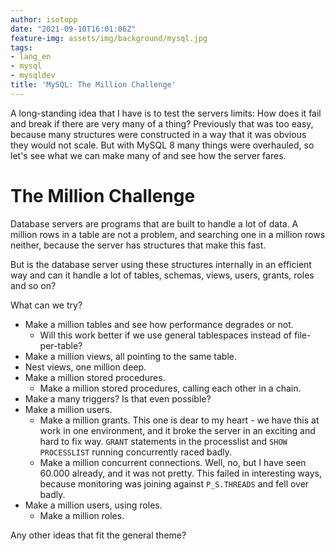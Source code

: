 ```yaml
---
author: isotopp
date: "2021-09-10T16:01:06Z"
feature-img: assets/img/background/mysql.jpg
tags:
- lang_en
- mysql
- mysqldev
title: 'MySQL: The Million Challenge'
---
```

A long-standing idea that I have is to test the servers limits: 
How does it fail and break if there are very many of a thing? 
Previously that was too easy, because many structures were constructed in a way that it was obvious they would not scale.
But with MySQL 8 many things were overhauled, so let's see what we can make many of and see how the server fares.

# The Million Challenge

Database servers are programs that are built to handle a lot of data. A million rows in a table are not a problem, and searching one in a million rows neither, because the server has structures that make this fast.

But is the database server using these structures internally in an efficient way and can it handle a lot of tables, schemas, views, users, grants, roles and so on?

What can we try?

- Make a million tables and see how performance degrades or not.
  - Will this work better if we use general tablespaces instead of file-per-table?
- Make a million views, all pointing to the same table.
- Nest views, one million deep.
- Make a million stored procedures.
  - Make a million stored procedures, calling each other in a chain.
- Make a many triggers? Is that even possible?
- Make a million users.
  - Make a million grants. This one is dear to my heart - we have this at work in one environment, and it broke the server in an exciting and hard to fix way. `GRANT` statements in the processlist and `SHOW PROCESSLIST` running concurrently raced badly.
  - Make a million concurrent connections. Well, no, but I have seen 60.000 already, and it was not pretty. This failed in interesting ways, because monitoring was joining against `P_S.THREADS` and fell over badly.
- Make a million users, using roles.
  - Make a million roles.

Any other ideas that fit the general theme?
